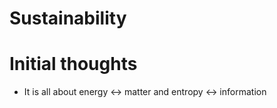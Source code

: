 # Sustainability

# Initial thoughts

- It is all about energy <-> matter and entropy <-> information
